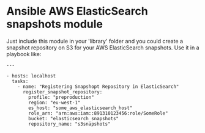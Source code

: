 # Ansible AWS ElasticSearch snapshots module
Just include this module in your 'library' folder and you could create a snapshot repository on S3 for your AWS ElasticSearch snapshots. Use it in a playbook like:

    ---

    - hosts: localhost
      tasks:
        - name: "Registering Snapshopt Repository in ElasticSearch"
          register_snapshot_repository:
            profile: "preproduction"
            region: "eu-west-1"
            es_host: "some_aws_elasticsearch_host"
            role_arn: "arn:aws:iam::891310123456:role/SomeRole"
            bucket: "elasticsearch_snapshots"
            repository_name: "s3snapshots"
